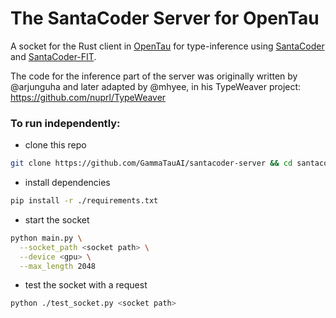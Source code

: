 # The SantaCoder Server for OpenTau

A socket for the Rust client in [OpenTau](https://github.com/GammaTauAI/opentau) for type-inference using [SantaCoder](https://huggingface.co/bigcode/santacoder) 
and [SantaCoder-FIT](https://huggingface.co/gammatau/santacoder-ts-fim).

The code for the inference part of the server was originally written by @arjunguha and later adapted by @mhyee, in his TypeWeaver project: https://github.com/nuprl/TypeWeaver

### To run independently:

- clone this repo

```bash
git clone https://github.com/GammaTauAI/santacoder-server && cd santacoder-server
```

- install dependencies

```bash
pip install -r ./requirements.txt
```

- start the socket

```bash
python main.py \
  --socket_path <socket path> \
  --device <gpu> \
  --max_length 2048
```

- test the socket with a request

```bash
python ./test_socket.py <socket path>
```

